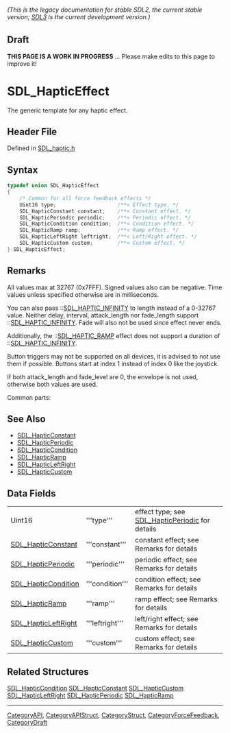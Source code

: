 ###### (This is the legacy documentation for stable SDL2, the current stable version; [SDL3](https://wiki.libsdl.org/SDL3/) is the current development version.)

## Draft

**THIS PAGE IS A WORK IN PROGRESS** ... Please make edits to this page to improve it!
# SDL_HapticEffect

The generic template for any haptic effect.

## Header File

Defined in [SDL_haptic.h](https://github.com/libsdl-org/SDL/blob/SDL2/include/SDL_haptic.h)

## Syntax

```c
typedef union SDL_HapticEffect
{
    /* Common for all force feedback effects */
    Uint16 type;                    /**< Effect type. */
    SDL_HapticConstant constant;    /**< Constant effect. */
    SDL_HapticPeriodic periodic;    /**< Periodic effect. */
    SDL_HapticCondition condition;  /**< Condition effect. */
    SDL_HapticRamp ramp;            /**< Ramp effect. */
    SDL_HapticLeftRight leftright;  /**< Left/Right effect. */
    SDL_HapticCustom custom;        /**< Custom effect. */
} SDL_HapticEffect;
```

## Remarks

All values max at 32767 (0x7FFF). Signed values also can be negative. Time
values unless specified otherwise are in milliseconds.

You can also pass ::[SDL_HAPTIC_INFINITY](SDL_HAPTIC_INFINITY) to length
instead of a 0-32767 value. Neither delay, interval, attack_length nor
fade_length support ::[SDL_HAPTIC_INFINITY](SDL_HAPTIC_INFINITY). Fade will
also not be used since effect never ends.

Additionally, the ::[SDL_HAPTIC_RAMP](SDL_HAPTIC_RAMP) effect does not
support a duration of ::[SDL_HAPTIC_INFINITY](SDL_HAPTIC_INFINITY).

Button triggers may not be supported on all devices, it is advised to not
use them if possible. Buttons start at index 1 instead of index 0 like the
joystick.

If both attack_length and fade_level are 0, the envelope is not used,
otherwise both values are used.

Common parts:

## See Also

* [SDL_HapticConstant](SDL_HapticConstant)
* [SDL_HapticPeriodic](SDL_HapticPeriodic)
* [SDL_HapticCondition](SDL_HapticCondition)
* [SDL_HapticRamp](SDL_HapticRamp)
* [SDL_HapticLeftRight](SDL_HapticLeftRight)
* [SDL_HapticCustom](SDL_HapticCustom)


## Data Fields

|                                            |                 |                                                                       |
| ------------------------------------------ | --------------- | --------------------------------------------------------------------- |
| Uint16                                     | '''type'''      | effect type; see [SDL_HapticPeriodic](SDL_HapticPeriodic) for details |
| [SDL_HapticConstant](SDL_HapticConstant)   | '''constant'''  | constant effect; see Remarks for details                              |
| [SDL_HapticPeriodic](SDL_HapticPeriodic)   | '''periodic'''  | periodic effect; see Remarks for details                              |
| [SDL_HapticCondition](SDL_HapticCondition) | '''condition''' | condition effect; see Remarks for details                             |
| [SDL_HapticRamp](SDL_HapticRamp)           | '''ramp'''      | ramp effect; see Remarks for details                                  |
| [SDL_HapticLeftRight](SDL_HapticLeftRight) | '''leftright''' | left/right effect; see Remarks for details                            |
| [SDL_HapticCustom](SDL_HapticCustom)       | '''custom'''    | custom effect; see Remarks for details                                |

## Related Structures

[SDL_HapticCondition](SDL_HapticCondition)
[SDL_HapticConstant](SDL_HapticConstant)
[SDL_HapticCustom](SDL_HapticCustom)
[SDL_HapticLeftRight](SDL_HapticLeftRight)
[SDL_HapticPeriodic](SDL_HapticPeriodic)
[SDL_HapticRamp](SDL_HapticRamp)

----
[CategoryAPI](CategoryAPI), [CategoryAPIStruct](CategoryAPIStruct), [CategoryStruct](CategoryStruct), [CategoryForceFeedback](CategoryForceFeedback), [CategoryDraft](CategoryDraft)


